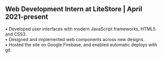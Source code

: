 ## Web Development Intern at LiteStore | April 2021-present <br>
•	Developed user interfaces with modern JavaScript frameworks, HTML5 and CSS3.<br>
•	Designed and implemented web components across new designs.<br>
•	Hosted the site on Google Firebase, and enabled automatic deploys with git.<br>
